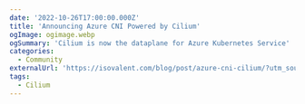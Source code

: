 ```yaml
---
date: '2022-10-26T17:00:00.000Z'
title: 'Announcing Azure CNI Powered by Cilium'
ogImage: ogimage.webp
ogSummary: 'Cilium is now the dataplane for Azure Kubernetes Service'
categories:
  - Community
externalUrl: 'https://isovalent.com/blog/post/azure-cni-cilium/?utm_source=website-cilium&utm_medium=referral&utm_campaign=cilium-blog'
tags:
  - Cilium
---
```

